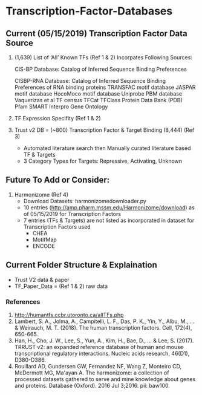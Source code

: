 # Transcription-Factor-Databases

## Current (05/15/2019) Transcription Factor Data Source
1) (1,639) List of ‘All’ Known TFs (Ref 1 & 2)
   Incorpates Following Sources:
   
	CIS-BP Database: Catalog of Inferred Sequence Binding Preferences
	
	CISBP-RNA Database: Catalog of Inferred Sequence Binding Preferences of RNA binding proteins
	TRANSFAC motif database
	JASPAR motif database
	HocoMoco motif database
	Uniprobe PBM database
	Vaquerizas et al TF census
	TFCat
	TFClass
	Protein Data Bank (PDB)
	Pfam
	SMART
	Interpro
	Gene Ontology
2) TF Expression Specifity (Ref 1 & 2)
3) Trust v2 DB = (~800) Transcription Factor & Target Binding (8,444)  (Ref 3)
	- Automated literature search then Manually curated literature based TF & Targets
	- 3 Category Types for Targets: Repressive, Activating, Unknown 

## Future To Add or Consider:

1) Harmonizome (Ref 4)
	- Download Datasets: harmonizomedownloader.py
	- 10 entries (http://amp.pharm.mssm.edu/Harmonizome/download) as of 05/15/2019 for Transcription Factors
	- 7 entries (TFs & Targets) are not listed as incorporated in dataset for Transcription Factors used
		- CHEA 
		- MotifMap
		- ENCODE

## Current Folder Structure & Explaination

- Trust V2 data & paper
- TF_Paper_Data = (Ref 1 & 2) raw data
		
### References
1) http://humantfs.ccbr.utoronto.ca/allTFs.php
2) Lambert, S. A., Jolma, A., Campitelli, L. F., Das, P. K., Yin, Y., Albu, M., ... & Weirauch, M. T. (2018). The human transcription factors. Cell, 172(4), 650-665.
3) Han, H., Cho, J. W., Lee, S., Yun, A., Kim, H., Bae, D., ... & Lee, S. (2017). TRRUST v2: an expanded reference database of human and mouse transcriptional regulatory interactions. Nucleic acids research, 46(D1), D380-D386.
4) Rouillard AD, Gundersen GW, Fernandez NF, Wang Z, Monteiro CD, McDermott MG, Ma'ayan A. The harmonizome: a collection of processed datasets gathered to serve and mine knowledge about genes and proteins. Database (Oxford). 2016 Jul 3;2016. pii: baw100.


